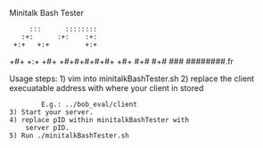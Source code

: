 Minitalk Bash Tester

         :::      ::::::::
       :+:      :+:    :+:
     +:+   +:+         +:+
   +#+   +:+       +#+
  +#+#+#+#+#+   +#+
        #+#    #+#
       ###   ########.fr

Usage steps:
	1) vim into minitalkBashTester.sh
	2) replace the client execuatable address 
		with where your client in stored

			E.g.: ../bob_eval/client
	3) Start your server.
	4) replace pID within minitalkBashTester with
		server pID.
	5) Run ./minitalkBashTester.sh
